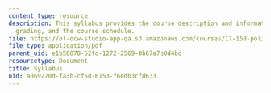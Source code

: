 ```yaml
---
content_type: resource
description: This syllabus provides the course description and information on requirements,
  grading, and the course schedule.
file: https://ol-ocw-studio-app-qa.s3.amazonaws.com/courses/17-158-political-economy-of-western-europe-spring-2003/a069270dfa3bcf5d6153f6edb3cfd633_17_158.pdf
file_type: application/pdf
parent_uid: e1b56078-52fd-1272-2569-8b67a7b0d4bd
resourcetype: Document
title: Syllabus
uid: a069270d-fa3b-cf5d-6153-f6edb3cfd633
---
```

